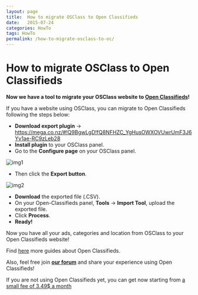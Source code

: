 ```yaml
---
layout: page
title:  How to migrate OSClass to Open Classifieds
date:   2015-07-24
categories: HowTo
tags: HowTo
permalink: /how-to-migrate-osclass-to-oc/
---
```

# How to migrate OSClass to Open Classifieds

**Now we have a tool to migrate your OSClass website to [Open Classifieds](http://open-classifieds.com/)!**

If you have a website using OSClass, you can migrate to Open Classifieds following the steps below:

+ **Download export plugin** -> https://mega.co.nz/#!Q9BgwLgD!fQ8NFHZC_YgHusOWXOVUwrUmF3J6Yv1ae-RC9zLeb28
+ **Install plugin** to your OSClass panel.
+ Go to the **Configure page** on your OSClass panel.

![img1](http://docs.yclas.com/images/osclass1.png)

+ Then click the **Export button**.

![img2](http://docs.yclas.com/images/osclass.png)

+ **Download** the exported file (.CSV).
+ On your Open-Classifieds panel, **Tools** -> **Import Tool**, upload the exported file.
+ Click **Process**.
+ **Ready!**

Now you have all your ads, categories and location from OSClass to your Open Classifieds website!

Find [here](http://docs.yclas.com/) more guides about Open Classifieds.

Also, feel free join [**our forum**](http://forums.open-classifieds.com/) and share your experience using Open Classifieds!

If you are not using Open Classifieds yet, you can get now starting from [a small fee of 3.49$ a month](http://open-classifieds.com/hosting/)
